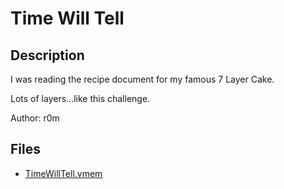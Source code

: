 # Time Will Tell

## Description

I was reading the recipe document for my famous 7 Layer Cake. 

Lots of layers...like this challenge.

Author: r0m

## Files

* [TimeWillTell.vmem](files/TimeWillTell.vmem)


